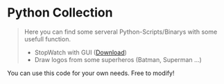 # Python Collection #

>Here you can find some serveral Python-Scripts/Binarys with some usefull function.
>
> - StopWatch with GUI ([Download](https://github.com/sera619/Collection/releases/tag/v1.0.1))
> - Draw logos from some superheros  (Batman, Superman ...)

You can use this code for your own needs. Free to modify!
